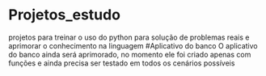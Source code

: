 # Projetos_estudo
projetos para treinar o uso do python para solução de problemas reais e aprimorar o conhecimento na linguagem
#Aplicativo do banco
O aplicativo do banco ainda será aprimorado, no momento ele foi criado apenas com funções e ainda precisa ser testado em todos os cenários possíveis

